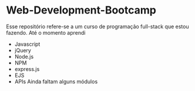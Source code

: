 # Web-Development-Bootcamp

Esse repositório refere-se a um curso de programação full-stack que estou fazendo.
Até o momento aprendi
  - Javascript 
  - jQuery
  - Node.js
  - NPM
  - express.js
  - EJS
  - APIs
Ainda faltam alguns módulos

